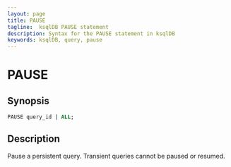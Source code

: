 ```yaml
---
layout: page
title: PAUSE
tagline:  ksqlDB PAUSE statement
description: Syntax for the PAUSE statement in ksqlDB
keywords: ksqlDB, query, pause
---
```


PAUSE
=========

Synopsis
--------

```sql
PAUSE query_id | ALL;
```

Description
-----------

Pause a persistent query.  Transient queries cannot be paused or resumed.
